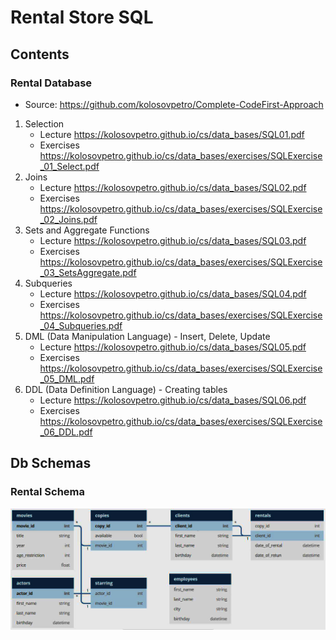 # Rental Store SQL

## Contents

### Rental Database
- Source: https://github.com/kolosovpetro/Complete-CodeFirst-Approach

1. Selection
   - Lecture https://kolosovpetro.github.io/cs/data_bases/SQL01.pdf
   - Exercises https://kolosovpetro.github.io/cs/data_bases/exercises/SQLExercise_01_Select.pdf
1. Joins
   - Lecture https://kolosovpetro.github.io/cs/data_bases/SQL02.pdf
   - Exercises https://kolosovpetro.github.io/cs/data_bases/exercises/SQLExercise_02_Joins.pdf 
1. Sets and Aggregate Functions
   - Lecture https://kolosovpetro.github.io/cs/data_bases/SQL03.pdf
   - Exercises https://kolosovpetro.github.io/cs/data_bases/exercises/SQLExercise_03_SetsAggregate.pdf  
1. Subqueries
   - Lecture https://kolosovpetro.github.io/cs/data_bases/SQL04.pdf
   - Exercises https://kolosovpetro.github.io/cs/data_bases/exercises/SQLExercise_04_Subqueries.pdf 
1. DML (Data Manipulation Language) - Insert, Delete, Update
   - Lecture https://kolosovpetro.github.io/cs/data_bases/SQL05.pdf
   - Exercises https://kolosovpetro.github.io/cs/data_bases/exercises/SQLExercise_05_DML.pdf  
1. DDL (Data Definition Language) - Creating tables
   - Lecture https://kolosovpetro.github.io/cs/data_bases/SQL06.pdf
   - Exercises https://kolosovpetro.github.io/cs/data_bases/exercises/SQLExercise_06_DDL.pdf

## Db Schemas

### Rental Schema
![DbSchema2](/rental_schema.JPG)